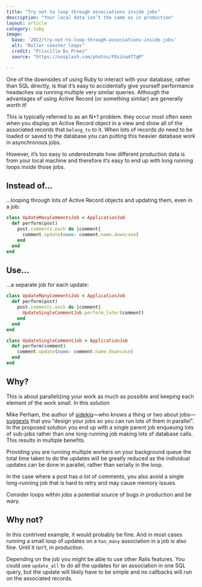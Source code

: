```yaml
---
title: "Try not to loop through associations inside jobs"
description: "Your local data isn’t the same as in production"
layout: article
category: ruby
image:
  base: '2022/try-not-to-loop-through-associations-inside-jobs'
  alt: "Roller coaster loops"
  credit: "Priscilla Du Preez"
  source: "https://unsplash.com/photos/FOsina4f7qM"

---
```


One of the downsides of using Ruby to interact with your database, rather than SQL directly, is that it’s easy to accidentally give yourself performance headaches via running multiple very similar queries. Although the advantages of using Active Record (or something similar) are generally worth it!

This is typically referred to as an N+1 problem. they occur most often seen when you display an Active Record object in a view and show all of the associated records that `belong_to` to it. When lots of records _do_ need to be loaded or saved to the database you can putting this heavier database work in asynchronous jobs.

However, it’s too easy to underestimate how different production data is from your local machine and therefore it‘s easy to end up with long running loops _inside_ those jobs.


## Instead of…

…looping through lots of Active Record objects and updating them, even in a job:

```ruby
class UpdateManyCommentsJob < ApplicationJob
  def perform(post)
    post.comments.each do |comment|
      comment.update(name: comment.name.downcase)
    end
  end
end
```


## Use…

…a separate job for each update:

```ruby
class UpdateManyCommentsJob < ApplicationJob
  def perform(post)
    post.comments.each do |comment|
      UpdateSingleCommentJob.perform_later(comment)
    end
  end
end

class UpdateSingleCommentJob < ApplicationJob
  def perform(comment)
    comment.update(name: comment.name.downcase)
  end
end
```


## Why?

This is about parallelizing your work as much as possible and keeping each element of the work small. In this solution

Mike Perham, the author of [sidekiq](https://sidekiq.org)—who knows a thing or two about jobs—[suggests](https://github.com/mperham/sidekiq/wiki/Best-Practices#3-embrace-concurrency) that you “design your jobs so you can run lots of them in parallel”. In the proposed solution you end up with a single parent job enqueuing lots of sub-jobs rather than one long-running job making lots of database calls. This results in multiple benefits.

Providing you are running multiple workers on your background queue the total time taken to do the updates will be greatly reduced as the individual updates can be done in parallel, rather than serially in the loop.

In the case where a post has _a lot_ of comments, you also avoid a single long-running job that is hard to retry and may cause memory issues.

Consider loops within jobs a potential source of bugs in production and be wary.


## Why not?

In this contrived example, it would probably be fine. And in most cases running a small loop of updates on a `has_many` association in a job is also fine. Until it isn’t, in production.

Depending on the job you might be able to use other Rails features. You could use `update_all` to do all the updates for an association in one SQL query, but the update will likely have to be simple and no callbacks will run on the associated records.
